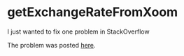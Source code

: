 # getExchangeRateFromXoom
I just wanted to fix one problem in StackOverflow

The problem was posted [here](https://stackoverflow.com/questions/25865811/how-to-scrape-specific-text-from-a-webpage-in-python-using-beautifulsoup/58799626#58799626).
